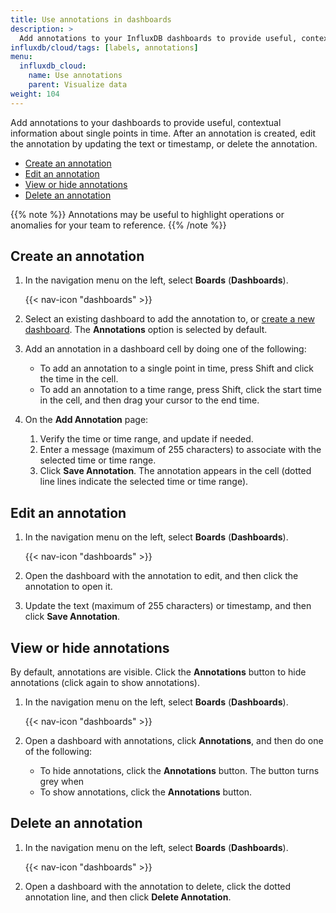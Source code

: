 ```yaml
---
title: Use annotations in dashboards
description: >
  Add annotations to your InfluxDB dashboards to provide useful, contextual information about single points in time.
influxdb/cloud/tags: [labels, annotations]
menu:
  influxdb_cloud:
    name: Use annotations
    parent: Visualize data
weight: 104
---
```


Add annotations to your dashboards to provide useful, contextual information about single points in time. After an annotation is created, edit the annotation by updating the text or timestamp, or delete the annotation.

- [Create an annotation](#create-an-annotation)
- [Edit an annotation](#edit-an-annotation)
- [View or hide annotations](#view-or-hide-annotations)
- [Delete an annotation](#delete-an-annotation)

{{% note %}}
Annotations may be useful to highlight operations or anomalies for your team to reference.
{{% /note %}}

<!-- {{< youtube 5NEplCesNAc >}} --->

## Create an annotation

1. In the navigation menu on the left, select **Boards** (**Dashboards**).

    {{< nav-icon "dashboards" >}}

2. Select an existing dashboard to add the annotation to, or [create a new dashboard](/influxdb/cloud/visualize-data/dashboards/create-dashboard/). The **Annotations** option is selected by default.
4. Add an annotation in a dashboard cell by doing one of the following:

   - To add an annotation to a single point in time, press Shift and click the time in the cell.
   - To add an annotation to a time range, press Shift, click the start time in the cell, and then drag your cursor to the end time.
5. On the **Add Annotation** page:

   1. Verify the time or time range, and update if needed.
   2. Enter a message (maximum of 255 characters) to associate with the selected time or time range.
   3. Click **Save Annotation**. The annotation appears in the cell (dotted line lines indicate the selected time or time range).

## Edit an annotation

1.  In the navigation menu on the left, select **Boards** (**Dashboards**).

    {{< nav-icon "dashboards" >}}

2. Open the dashboard with the annotation to edit, and then click the annotation to open it.
3. Update the text (maximum of 255 characters) or timestamp, and then click **Save Annotation**.

## View or hide annotations

By default, annotations are visible.
Click the **Annotations** button to hide annotations (click again to show annotations).

1.  In the navigation menu on the left, select **Boards** (**Dashboards**).

    {{< nav-icon "dashboards" >}}

2. Open a dashboard with annotations, click **Annotations**, and then do one of the following:
   - To hide annotations, click the **Annotations** button. The button turns grey when 
   - To show annotations, click the **Annotations** button. 

## Delete an annotation

1.  In the navigation menu on the left, select **Boards** (**Dashboards**).

    {{< nav-icon "dashboards" >}}
2. Open a dashboard with the annotation to delete, click the dotted annotation line, and then click **Delete Annotation**.
